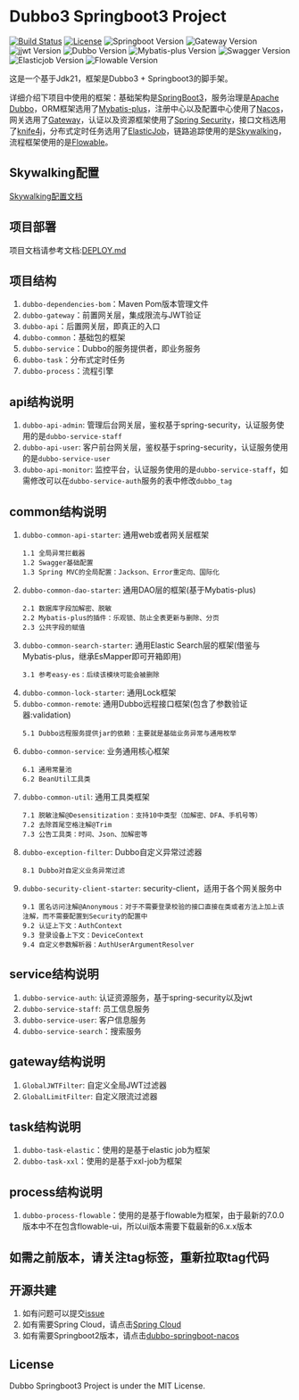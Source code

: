# Dubbo3 Springboot3 Project

[![Build Status](https://img.shields.io/badge/Build-ZhiQinlsZhen-red)](https://github.com/ZhiQinIsZhen)
[![License](https://img.shields.io/badge/License-MIT-yellow)](https://github.com/ZhiQinIsZhen/auth-netty/blob/main/LICENSE)
![Springboot Version](https://img.shields.io/badge/Springboot-3.3.4-brightgreen)
![Gateway Version](https://img.shields.io/badge/Gateway-4.1.3-brightgreen)
![jjwt Version](https://img.shields.io/badge/jjwt-0.12.6-brightgreen)
![Dubbo Version](https://img.shields.io/badge/Dubbo-3.3.2-brightgreen)
![Mybatis-plus Version](https://img.shields.io/badge/MybatisPlus-3.5.7-brightgreen)
![Swagger Version](https://img.shields.io/badge/knife4j-4.4.0-brightgreen)
![Elasticjob Version](https://img.shields.io/badge/elasticjob-3.0.4-brightgreen)
![Flowable Version](https://img.shields.io/badge/flowable-7.1.0-brightgreen)

这是一个基于Jdk21，框架是Dubbo3 + Springboot3的脚手架。

详细介绍下项目中使用的框架：基础架构是[SpringBoot3](https://spring.io/projects/spring-boot)，服务治理是[Apache Dubbo](https://cn.dubbo.apache.org/zh-cn/index.html)，ORM框架选用了[Mybatis-plus](https://baomidou.com/)，注册中心以及配置中心使用了[Nacos](https://nacos.io/zh-cn/)，网关选用了[Gateway](https://spring.io/projects/spring-cloud-gateway)，认证以及资源框架使用了[Spring Security](https://spring.io/projects/spring-security)，接口文档选用了[knife4j](https://doc.xiaominfo.com)，分布式定时任务选用了[ElasticJob](https://shardingsphere.apache.org/elasticjob)，链路追踪使用的是[Skywalking](https://skywalking.apache.org/)，流程框架使用的是[Flowable](https://www.flowable.com/open-source)。

## Skywalking配置

[Skywalking配置文档](https://github.com/ZhiQinIsZhen/dubbo-springboot3/tree/main/document/README.md)

## 项目部署
项目文档请参考文档:[DEPLOY.md](https://github.com/ZhiQinIsZhen/dubbo-springboot3/tree/main/document/DEPLOY.md)

## 项目结构

1. `dubbo-dependencies-bom`：Maven Pom版本管理文件
2. `dubbo-gateway`：前置网关层，集成限流与JWT验证
3. `dubbo-api`：后置网关层，即真正的入口
4. `dubbo-common`：基础包的框架
5. `dubbo-service`：Dubbo的服务提供者，即业务服务
6. `dubbo-task`：分布式定时任务
7. `dubbo-process`：流程引擎

## api结构说明

1. `dubbo-api-admin`: 管理后台网关层，鉴权基于spring-security，认证服务使用的是`dubbo-service-staff`
2. `dubbo-api-user`: 客户前台网关层，鉴权基于spring-security，认证服务使用的是`dubbo-service-user`
3. `dubbo-api-monitor`: 监控平台，认证服务使用的是`dubbo-service-staff`，如需修改可以在`dubbo-service-auth`服务的表中修改`dubbo_tag`

## common结构说明

1. `dubbo-common-api-starter`: 通用web或者网关层框架
    ```text
    1.1 全局异常拦截器
    1.2 Swagger基础配置
    1.3 Spring MVC的全局配置：Jackson、Error重定向、国际化
    ```
2. `dubbo-common-dao-starter`: 通用DAO层的框架(基于Mybatis-plus)
    ```text
    2.1 数据库字段加解密、脱敏
    2.2 Mybatis-plus的插件：乐观锁、防止全表更新与删除、分页
    2.3 公共字段的赋值
    ```
3. `dubbo-common-search-starter`: 通用Elastic Search层的框架(借鉴与Mybatis-plus，继承EsMapper即可开箱即用)
    ````text
    3.1 参考easy-es：后续该模块可能会被删除
    ````
4. `dubbo-common-lock-starter`: 通用Lock框架
5. `dubbo-common-remote`: 通用Dubbo远程接口框架(包含了参数验证器:validation)
    ```text
    5.1 Dubbo远程服务提供jar的依赖：主要就是基础业务异常与通用枚举
    ```
6. `dubbo-common-service`: 业务通用核心框架
    ```text
    6.1 通用常量池
    6.2 BeanUtil工具类
    ```
7. `dubbo-common-util`: 通用工具类框架
    ```text
    7.1 脱敏注解@Desensitization：支持10中类型（加解密、DFA、手机号等）
    7.2 去除首尾空格注解@Trim
    7.3 公告工具类：时间、Json、加解密等
    ```
8. `dubbo-exception-filter`: Dubbo自定义异常过滤器
    ```text
    8.1 Dubbo对自定义业务异常过滤
    ```
9. `dubbo-security-client-starter`: security-client，适用于各个网关服务中
    ```text
    9.1 匿名访问注解@Anonymous：对于不需要登录校验的接口直接在类或者方法上加上该注解，而不需要配置到Security的配置中
    9.2 认证上下文：AuthContext
    9.3 登录设备上下文：DeviceContext
    9.4 自定义参数解析器：AuthUserArgumentResolver
    ```

## service结构说明

1. `dubbo-service-auth`: 认证资源服务，基于spring-security以及jwt
2. `dubbo-service-staff`: 员工信息服务
3. `dubbo-service-user`: 客户信息服务
4. `dubbo-service-search`：搜索服务

## gateway结构说明

1. `GlobalJWTFilter`: 自定义全局JWT过滤器
2. `GlobalLimitFilter`: 自定义限流过滤器

## task结构说明
1. `dubbo-task-elastic`：使用的是基于elastic job为框架
2. `dubbo-task-xxl`：使用的是基于xxl-job为框架

## process结构说明
1. `dubbo-process-flowable`：使用的是基于flowable为框架，由于最新的7.0.0版本中不在包含flowable-ui，所以ui版本需要下载最新的6.x.x版本

## 如需之前版本，请关注tag标签，重新拉取tag代码

## 开源共建
1. 如有问题可以提交[issue](https://github.com/ZhiQinIsZhen/dubbo-springboot3/issues)
2. 如有需要Spring Cloud，请点击[Spring Cloud](https://github.com/ZhiQinIsZhen/springcloud-demo)
3. 如有需要Springboot2版本，请点击[dubbo-springboot-nacos](https://github.com/ZhiQinIsZhen/dubbo-springboot-nacos)

## License
Dubbo Springboot3 Project is under the MIT License.